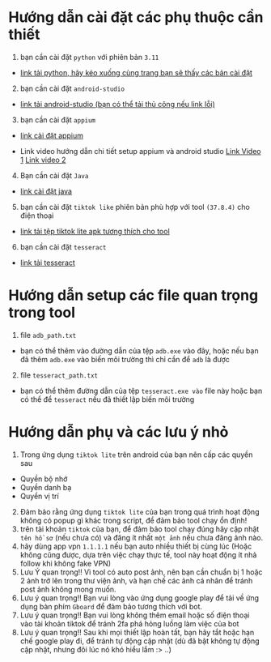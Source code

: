# Hướng dẫn cài đặt các phụ thuộc cần thiết
1. bạn cần cài đặt ```python``` với phiên bản ```3.11```
- [link tải python, hãy kéo xuống cùng trang bạn sẽ thấy các bản cài đặt](https://www.python.org/downloads/release/python-3110/)

2. bạn cần cài đặt ```android-studio```
- [link tải android-studio (bạn có thể tải thủ công nếu link lỗi)](https://drive.google.com/file/d/1eG1hifNHqvXMb4IPuJaVNGBeaPo--Dkl/view?usp=drive_link)

3. bạn cần cài đặt ```appium```
- [link cài đặt appium](https://github.com/appium/appium-desktop/releases/tag/v1.21.0)

- Link video hướng dẫn chi tiết setup appium và android studio [Link Video 1](https://youtu.be/oqaJvdIQ7JQ?si=Zc_kqeJcMMiULRZ8) [Link video 2](https://youtu.be/AExZRlVznQs?si=nLJexMYi4abqWKB4)

4. Bạn cần cài đặt ```Java```
- [link cài đặt java](https://download.oracle.com/java/23/archive/jdk-23.0.2_windows-x64_bin.exe)

5. bạn cần cài đặt ```tiktok like``` phiên bản phù hợp với tool ```(37.8.4)``` cho điện thoại
- [link tải tệp tiktok lite apk tương thích cho tool](https://drive.google.com/file/d/1a0riuIloZ2aWNNRnIkF75pvCOZ8mbs4d/view?usp=drive_link)

6. bạn cần cài đặt ```tesseract```
- [link tải tesseract](https://drive.google.com/file/d/1PUsrhBLqjYi2eubnH_H-e8erdGOF7ENL/view?usp=drive_link)

# Hướng dẫn setup các file quan trọng trong tool
1. file ```adb_path.txt```
- bạn có thể thêm vào đường dẫn của tệp ```adb.exe``` vào đây, hoặc nếu bạn đã thêm ```adb.exe``` vào biến môi trường thì chỉ cần để ```adb``` là được
2. file ```tesseract_path.txt```
- bạn có thể thêm đường dẫn của tệp ```tesseract.exe vào``` file này hoặc bạn có thể để ```tesseract``` nếu đã thiết lập biến môi trường

# Hướng dẫn phụ và các lưu ý nhỏ
1. Trong ứng dụng ```tiktok lite``` trên android của bạn nên cấp các quyền sau
- Quyền bộ nhớ
- Quyền danh bạ
- Quyền vị trí
2. Đảm bảo rằng ứng dụng ```tiktok lite``` của bạn trong quá trình hoạt động không có popup gì khác trong script, để đảm bảo tool chạy ổn định!
3. trên tài khoản ```tiktok``` của bạn, để đảm bảo tool chạy đúng hãy cập nhật ```tên hồ sơ``` (nếu chưa có) và đăng ít nhất ```một ảnh``` nếu chưa đăng ảnh nào.
4. hãy dùng app vpn ```1.1.1.1``` nếu bạn auto nhiều thiết bị cùng lúc (Hoặc không cũng được, dựa trên việc chạy thực tế, tool này hoạt động ít nhả follow khi không fake VPN)
5. Lưu Ý quan trọng!! Vì tool có auto post ảnh, nên bạn cần chuẩn bị 1 hoặc 2 ảnh trở lên trong thư viện ảnh, và hạn chế các ảnh cá nhân để tránh post ảnh không mong muốn.
6. Lưu ý quan trọng!! Bạn vui lòng vào ứng dụng google play để tải về ứng dụng bàn phím ```Gboard``` để đảm bảo tương thích với bot.
7. Lưu ý quan trọng!! Bạn vui lòng không thêm email hoặc số điện thoại vào tài khoản tiktok để tránh 2fa phá hỏng luồng làm việc của bot
8. Lưu ý quan trọng!! Sau khi mọi thiết lập hoàn tất, bạn hãy tắt hoặc hạn chế google play đi, để tránh tự động cập nhật (dù đã bật không tự động cập nhật, nhưng đôi lúc nó khó hiểu lắm :> ..)


